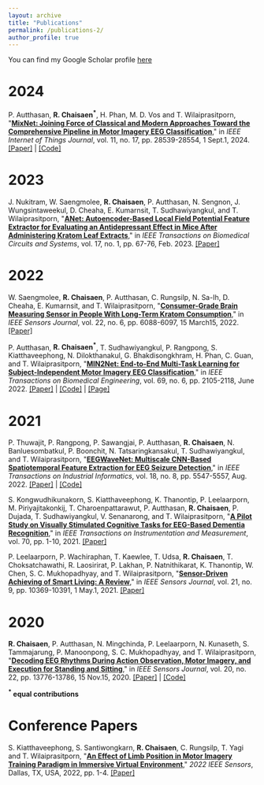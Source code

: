 ```yaml
---
layout: archive
title: "Publications"
permalink: /publications-2/
author_profile: true
---
```

You can find my Google Scholar profile [here](https://scholar.google.com/citations?hl=en&user=WZFYno0AAAAJ)

# 2024

P. Autthasan, **R. Chaisaen<sup>\*</sup>**, H. Phan, M. D. Vos and T. Wilaiprasitporn, "**[MixNet: Joining Force of Classical and Modern Approaches Toward the Comprehensive Pipeline in Motor Imagery EEG Classification](/publication/2024-05-17-MixNet)**," in *IEEE Internet of Things Journal*, vol. 11, no. 17, pp. 28539-28554, 1 Sept.1, 2024.
[[Paper]](https://ieeexplore.ieee.org/abstract/document/10533256) | [[Code]](https://github.com/Max-Phairot-A/MixNet)

# 2023

J. Nukitram, W. Saengmolee, **R. Chaisaen**, P. Autthasan, N. Sengnon, J. Wungsintaweekul, D. Cheaha, E. Kumarnsit, T. Sudhawiyangkul, and T. Wilaiprasitporn, "**[ANet: Autoencoder-Based Local Field Potential Feature Extractor for Evaluating an Antidepressant Effect in Mice After Administering Kratom Leaf Extracts](/publication/2023-01-04-ANet)**," in *IEEE Transactions on Biomedical Circuits and Systems*, vol. 17, no. 1, pp. 67-76, Feb. 2023.
[[Paper]](https://ieeexplore.ieee.org/abstract/document/10006365)

# 2022

W. Saengmolee, **R. Chaisaen**, P. Autthasan, C. Rungsilp, N. Sa-Ih, D. Cheaha, E. Kumarnsit, and T. Wilaiprasitporn, "**[Consumer-Grade Brain Measuring Sensor in People With Long-Term Kratom Consumption](/publication/2022-01-27-Kratom)**," in *IEEE Sensors Journal*, vol. 22, no. 6, pp. 6088-6097, 15 March15, 2022.
[[Paper]](https://ieeexplore.ieee.org/abstract/document/9695408)

P. Autthasan, **R. Chaisaen<sup>\*</sup>**, T. Sudhawiyangkul, P. Rangpong, S. Kiatthaveephong, N. Dilokthanakul, G. Bhakdisongkhram, H. Phan, C. Guan, and T. Wilaiprasitporn, "**[MIN2Net: End-to-End Multi-Task Learning for Subject-Independent Motor Imagery EEG Classification](/publication/2021-12-21-MIN2Net)**," in *IEEE Transactions on Biomedical Engineering*, vol. 69, no. 6, pp. 2105-2118, June 2022.
[[Paper]](https://ieeexplore.ieee.org/abstract/document/9658165) | [[Code]](https://github.com/IoBT-VISTEC/MIN2Net) | [[Page]](https://min2net.github.io/)

# 2021

P. Thuwajit, P. Rangpong, P. Sawangjai, P. Autthasan, **R. Chaisaen**, N. Banluesombatkul, P. Boonchit, N. Tatsaringkansakul, T. Sudhawiyangkul, and T. Wilaiprasitporn, "**[EEGWaveNet: Multiscale CNN-Based Spatiotemporal Feature Extraction for EEG Seizure Detection](/publication/2021-12-10-EEGWaveNet)**," in *IEEE Transactions on Industrial Informatics*, vol. 18, no. 8, pp. 5547-5557, Aug. 2022.
[[Paper]](https://ieeexplore.ieee.org/abstract/document/9645336) | [[Code]](https://github.com/IoBT-VISTEC/EEGWaveNet)

S. Kongwudhikunakorn, S. Kiatthaveephong, K. Thanontip, P. Leelaarporn, M. Piriyajitakonkij, T. Charoenpattarawut, P. Autthasan, **R. Chaisaen**, P. Dujada, T. Sudhawiyangkul, V. Senanarong, and T. Wilaiprasitporn, "**[A Pilot Study on Visually Stimulated Cognitive Tasks for EEG-Based Dementia Recognition](/publication/2021-10-14-dementia-recognition)**," in *IEEE Transactions on Instrumentation and Measurement*, vol. 70, pp. 1-10, 2021.
[[Paper]](https://ieeexplore.ieee.org/abstract/document/9570316)

P. Leelaarporn, P. Wachiraphan, T. Kaewlee, T. Udsa, **R. Chaisaen**, T. Choksatchawathi, R. Laosirirat, P. Lakhan, P. Natnithikarat, K. Thanontip, W. Chen, S. C. Mukhopadhyay, and T. Wilaiprasitporn, "**[Sensor-Driven Achieving of Smart Living: A Review](/publication/2021-02-12-sensor-review)**," in *IEEE Sensors Journal*, vol. 21, no. 9, pp. 10369-10391, 1 May.1, 2021.
[[Paper]](https://ieeexplore.ieee.org/abstract/document/9354179)

# 2020

**R. Chaisaen**, P. Autthasan, N. Mingchinda, P. Leelaarporn, N. Kunaseth, S. Tammajarung, P. Manoonpong, S. C. Mukhopadhyay, and T. Wilaiprasitporn, "**[Decoding EEG Rhythms During Action Observation, Motor Imagery, and Execution for Standing and Sitting](/publication/2020-06-20-sit2stand)**," in *IEEE Sensors Journal*, vol. 20, no. 22, pp. 13776-13786, 15 Nov.15, 2020.
[[Paper]](https://ieeexplore.ieee.org/abstract/document/9130151) | [[Code]](https://github.com/IoBT-VISTEC/Decoding-EEG-during-AO-MI-ME)

<p><b><sup>*</sup> equal contributions</b></p>

# Conference Papers

S. Kiatthaveephong, S. Santiwongkarn, **R. Chaisaen**, C. Rungsilp, T. Yagi and T. Wilaiprasitporn, "**[An Effect of Limb Position in Motor Imagery Training Paradigm in Immersive Virtual Environment](/publication/2022-10-30-MI-VR)**," *2022 IEEE Sensors*, Dallas, TX, USA, 2022, pp. 1-4.
[[Paper]](https://ieeexplore.ieee.org/abstract/document/9967135)

